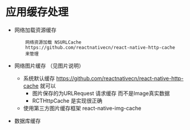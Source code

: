 # 应用缓存处理
	
* 网络加载资源缓存

	```
		网络资源加载 NSURLCache 
		https://github.com/reactnativecn/react-native-http-cache
		来管理
	```
* 网络图片缓存 （见图片说明）
	* 系统默认缓存 https://github.com/reactnativecn/react-native-http-cache 就可以 
		* 图片保存的为URLRequest 请求缓存 而不是Image真实数据
		* RCTHttpCache 是实现很正确
	* 使用第三方图片缓存框架 react-native-img-cache
* 数据库缓存

